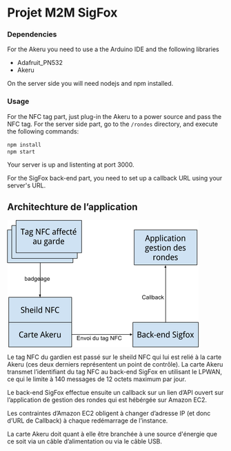 # Projet M2M SigFox

### Dependencies

For the Akeru you need to use a the Arduino IDE and the following libraries
* Adafruit_PN532
* Akeru

On the server side you will need nodejs and npm installed. 

### Usage
For the NFC tag part, just plug-in the Akeru to a power source and pass the NFC tag.
For the server side part, go to the <code>/rondes</code> directory, and execute the following commands:
```
npm install
npm start
```

Your server is up and listenting at port 3000.

For the SigFox back-end part, you need to set up a callback URL using your server's URL.

## Architechture de l’application
<img alt="" src="images/archi.png" align="middle"/>

Le tag NFC du gardien est passé sur le sheild NFC qui lui est relié à la carte Akeru (ces deux derniers représentent un point de contrôle). La carte Akeru transmet l’identifiant du tag NFC au back-end SigFox en utilisant le LPWAN, ce qui le limite à 140 messages de 12 octets maximum par jour.

Le back-end SigFox effectue ensuite un callback sur un lien d’API ouvert sur l’application de gestion des rondes qui est hébérgée sur Amazon EC2.

Les contraintes d’Amazon EC2 obligent à changer d’adresse IP (et donc d’URL de Callback) à chaque redémarrage de l’instance.

La carte Akeru doit quant à elle être branchée à une source d'énergie que ce soit via un câble d’alimentation ou via le câble USB.
